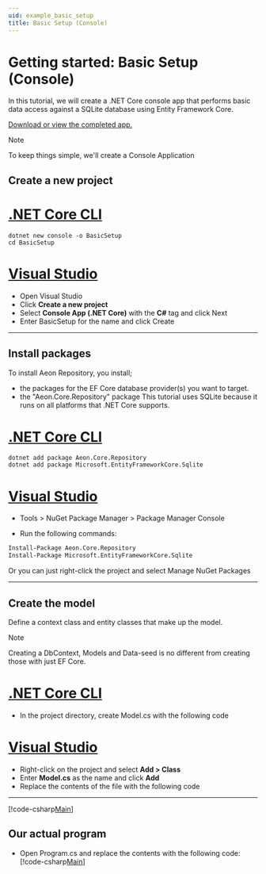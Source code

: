 ```yaml
---
uid: example_basic_setup
title: Basic Setup (Console)
---
```


# Getting started: Basic Setup (Console)

In this tutorial, we will create a .NET Core console app that performs basic data access against a SQLite database using Entity Framework Core.

[Download or view the completed app.](https://github.com/dogguts/aeon/tree/master/samples/Basics/Setup)

> [!NOTE]
> To keep things simple, we'll create a Console Application

## Create a new project

# [.NET Core CLI](#tab/netcore-cli)
```DOS
dotnet new console -o BasicSetup
cd BasicSetup
```
# [Visual Studio](#tab/visual-studio)
- Open Visual Studio
- Click **Create a new project**
- Select **Console App (.NET Core)** with the **C#** tag and click Next
- Enter BasicSetup for the name and click Create

***

## Install packages
To install Aeon Repository, you install; 
- the packages for the EF Core database provider(s) you want to target. 
- the "Aeon.Core.Repository" package
This tutorial uses SQLite because it runs on all platforms that .NET Core supports.

# [.NET Core CLI](#tab/netcore-cli)
```DOS
dotnet add package Aeon.Core.Repository
dotnet add package Microsoft.EntityFrameworkCore.Sqlite

```
# [Visual Studio](#tab/visual-studio)
- Tools > NuGet Package Manager > Package Manager Console

- Run the following commands:

```ps
Install-Package Aeon.Core.Repository
Install-Package Microsoft.EntityFrameworkCore.Sqlite
```
Or you can just right-click the project and select Manage NuGet Packages

***

## Create the model
Define a context class and entity classes that make up the model.
> [!NOTE]
> Creating a DbContext, Models and Data-seed is no different from creating those with just EF Core.
 
# [.NET Core CLI](#tab/netcore-cli)
- In the project directory, create Model.cs with the following code
# [Visual Studio](#tab/visual-studio)
- Right-click on the project and select **Add > Class**
- Enter **Model.cs** as the name and click **Add**
- Replace the contents of the file with the following code
***
 
 [!code-csharp[Main](../../../samples/01.Basics/01.Setup/Model.cs)]

## Our actual program
- Open Program.cs and replace the contents with the following code:
 [!code-csharp[Main](../../../samples/01.Basics/01.Setup/Program.cs)]